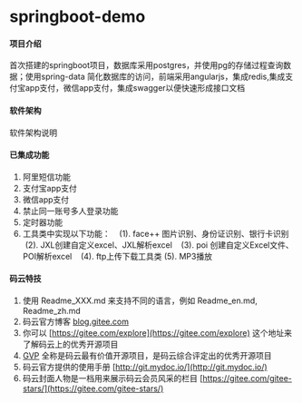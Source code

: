 # springboot-demo

#### 项目介绍
首次搭建的springboot项目，数据库采用postgres，并使用pg的存储过程查询数据；使用spring-data 简化数据库的访问，前端采用angularjs，集成redis,集成支付宝app支付，微信app支付，集成swagger以便快速形成接口文档

#### 软件架构
软件架构说明

#### 已集成功能

1. 阿里短信功能
2. 支付宝app支付
3. 微信app支付
4. 禁止同一账号多人登录功能
5. 定时器功能
6. 工具类中实现以下功能：
    (1). face++ 图片识别、身份证识别、银行卡识别
    (2). JXL创建自定义excel、JXL解析excel
    (3). poi 创建自定义Excel文件、POI解析excel
    (4). ftp上传下载工具类
    (5). MP3播放


#### 码云特技

1. 使用 Readme\_XXX.md 来支持不同的语言，例如 Readme\_en.md, Readme\_zh.md
2. 码云官方博客 [blog.gitee.com](https://blog.gitee.com)
3. 你可以 [https://gitee.com/explore](https://gitee.com/explore) 这个地址来了解码云上的优秀开源项目
4. [GVP](https://gitee.com/gvp) 全称是码云最有价值开源项目，是码云综合评定出的优秀开源项目
5. 码云官方提供的使用手册 [http://git.mydoc.io/](http://git.mydoc.io/)
6. 码云封面人物是一档用来展示码云会员风采的栏目 [https://gitee.com/gitee-stars/](https://gitee.com/gitee-stars/)
